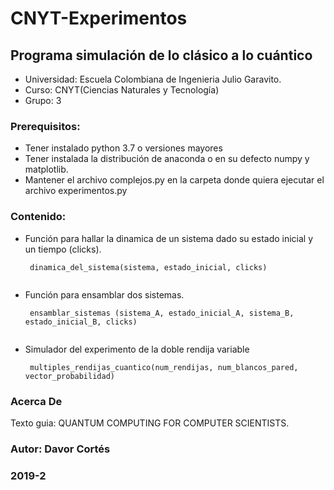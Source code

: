 # CNYT-Experimentos
## Programa simulación de lo clásico a lo cuántico

   - Universidad: Escuela Colombiana de Ingenieria Julio Garavito.
   - Curso: CNYT(Ciencias Naturales y Tecnología)
   - Grupo: 3




### Prerequisitos:
 - Tener instalado python 3.7 o versiones mayores
 - Tener instalada la distribución de anaconda o en su defecto numpy y matplotlib.
 - Mantener el archivo complejos.py en la carpeta donde quiera ejecutar el archivo experimentos.py

### Contenido:
 - Función para hallar la dinamica de un sistema dado su estado inicial y un tiempo (clicks).
   ```
    dinamica_del_sistema(sistema, estado_inicial, clicks)
    
   ```
 - Función para ensamblar dos sistemas.
   ```
    ensamblar_sistemas (sistema_A, estado_inicial_A, sistema_B, estado_inicial_B, clicks)
    
   ```
 - Simulador del experimento de la doble rendija variable
   ```
    multiples_rendijas_cuantico(num_rendijas, num_blancos_pared, vector_probabilidad)
   
   ```
 ### Acerca De
 
 Texto guia: QUANTUM COMPUTING FOR
COMPUTER SCIENTISTS.  


### Autor: Davor Cortés
### 2019-2

